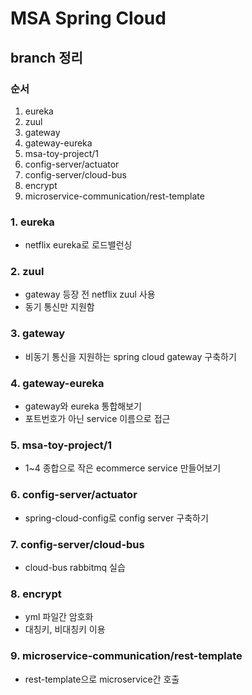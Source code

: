 # MSA Spring Cloud

## branch 정리

### 순서

1. eureka
2. zuul
3. gateway
4. gateway-eureka
5. msa-toy-project/1
6. config-server/actuator
7. config-server/cloud-bus
8. encrypt
9. microservice-communication/rest-template



### 1. eureka
- netflix eureka로 로드밸런싱

### 2. zuul
- gateway 등장 전 netflix zuul 사용
- 동기 통신만 지원함

### 3. gateway
- 비동기 통신을 지원하는 spring cloud gateway 구축하기

### 4. gateway-eureka
- gateway와 eureka 통합해보기 
- 포트번호가 아닌 service 이름으로 접근

### 5. msa-toy-project/1
- 1~4 종합으로 작은 ecommerce service 만들어보기

### 6. config-server/actuator
- spring-cloud-config로 config server 구축하기

### 7. config-server/cloud-bus
- cloud-bus rabbitmq 실습

### 8. encrypt
- yml 파일간 암호화
- 대칭키, 비대칭키 이용

### 9. microservice-communication/rest-template
- rest-template으로 microservice간 호출